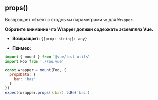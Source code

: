 ## props()

Возвращает объект с входными параметрами `vm` для `Wrapper`.

**Обратите внимание что Wrapper должен содержать экземпляр Vue.**

- **Возвращает:** `{[prop: string]: any}`

- **Пример:**

```js
import { mount } from '@vue/test-utils'
import Foo from './Foo.vue'

const wrapper = mount(Foo, {
  propsData: {
    bar: 'baz'
  }
})
expect(wrapper.props().bar).toBe('baz')
```